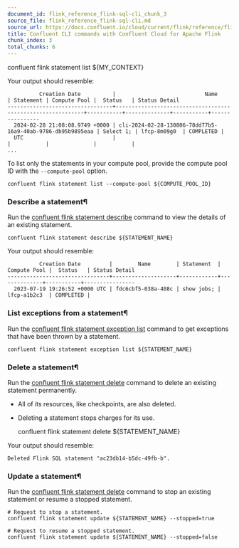```yaml
---
document_id: flink_reference_flink-sql-cli_chunk_3
source_file: flink_reference_flink-sql-cli.md
source_url: https://docs.confluent.io/cloud/current/flink/reference/flink-sql-cli.html
title: Confluent CLI commands with Confluent Cloud for Apache Flink
chunk_index: 3
total_chunks: 6
---
```


confluent flink statement list ${MY_CONTEXT}

Your output should resemble:

              Creation Date          |                            Name                            | Statement | Compute Pool |  Status   | Status Detail
    ---------------------------------+------------------------------------------------------------+-----------+--------------+-----------+----------------
      2024-02-28 21:08:08.9749 +0000 | cli-2024-02-28-130806-78dd77b5-16a9-40ab-9786-db95b9895eaa | Select 1; | lfcp-8m09g0  | COMPLETED |
      UTC                            |                                                            |           |              |           |
    ...

To list only the statements in your compute pool, provide the compute pool ID with the `--compute-pool` option.

    confluent flink statement list --compute-pool ${COMPUTE_POOL_ID}

### Describe a statement¶

Run the [confluent flink statement describe](https://docs.confluent.io/confluent-cli/current/command-reference/flink/statement/confluent_flink_statement_describe.html) command to view the details of an existing statement.

    confluent flink statement describe ${STATEMENT_NAME}

Your output should resemble:

              Creation Date         |        Name        | Statement  | Compute Pool |  Status   | Status Detail
    --------------------------------+--------------------+------------+--------------+-----------+----------------
      2023-07-19 19:26:52 +0000 UTC | fdc6cbf5-038a-408c | show jobs; | lfcp-a1b2c3  | COMPLETED |

### List exceptions from a statement¶

Run the [confluent flink statement exception list](https://docs.confluent.io/confluent-cli/current/command-reference/flink/statement/exception/confluent_flink_statement_exception_list.html) command to get exceptions that have been thrown by a statement.

    confluent flink statement exception list ${STATEMENT_NAME}

### Delete a statement¶

Run the [confluent flink statement delete](https://docs.confluent.io/confluent-cli/current/command-reference/flink/statement/confluent_flink_statement_delete.html) command to delete an existing statement permanently.

* All of its resources, like checkpoints, are also deleted.
* Deleting a statement stops charges for its use.

    confluent flink statement delete ${STATEMENT_NAME}

Your output should resemble:

    Deleted Flink SQL statement "ac23db14-b5dc-49fb-b".

### Update a statement¶

Run the [confluent flink statement delete](https://docs.confluent.io/confluent-cli/current/command-reference/flink/statement/confluent_flink_statement_update.html) command to stop an existing statement or resume a stopped statement.

    # Request to stop a statement.
    confluent flink statement update ${STATEMENT_NAME} --stopped=true

    # Request to resume a stopped statement.
    confluent flink statement update ${STATEMENT_NAME} --stopped=false

